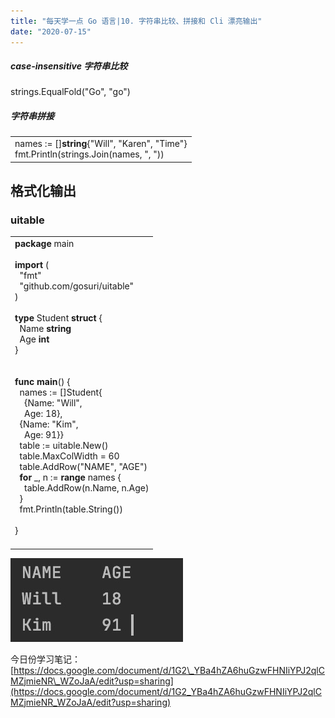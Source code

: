 ```yaml
---
title: "每天学一点 Go 语言|10. 字符串比较、拼接和 Cli 漂亮输出"
date: "2020-07-15"
---
```


##### case-insensitive 字符串比较

strings.EqualFold("Go", "go")

##### 字符串拼接

<table class=""><tbody><tr><td>names := []<strong>string</strong>{"Will", "Karen", "Time"}<br>fmt.Println(strings.Join(names, ", "))</td></tr></tbody></table>

## 格式化输出

### uitable

<table class=""><tbody><tr><td><strong>package</strong> main<br><br><strong>import</strong> (<br>&nbsp; "fmt"<br>&nbsp; "github.com/gosuri/uitable"<br>)<br><br><strong>type</strong> Student <strong>struct</strong> {<br>&nbsp; Name <strong>string</strong><br>&nbsp; Age <strong>int</strong><br>}<br><br><br><strong>func</strong> <strong>main</strong>() {<br>&nbsp; names := []Student{<br>&nbsp; &nbsp; {Name: "Will",<br>&nbsp; &nbsp; Age: 18},<br>&nbsp; {Name: "Kim",<br>&nbsp; &nbsp; Age: 91}}<br>&nbsp; table := uitable.New()<br>&nbsp; table.MaxColWidth = 60<br>&nbsp; table.AddRow("NAME", "AGE")<br>&nbsp; <strong>for</strong> _, n := <strong>range</strong> names {<br>&nbsp; &nbsp; table.AddRow(n.Name, n.Age)<br>&nbsp; }<br>&nbsp; fmt.Println(table.String())<br><br>}<br><br></td></tr></tbody></table>

![](images/image.png)

今日份学习笔记：[https://docs.google.com/document/d/1G2\_YBa4hZA6huGzwFHNIiYPJ2qlCMZjmieNR\_WZoJaA/edit?usp=sharing](https://docs.google.com/document/d/1G2_YBa4hZA6huGzwFHNIiYPJ2qlCMZjmieNR_WZoJaA/edit?usp=sharing)
